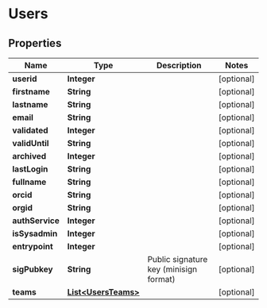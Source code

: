 # Users

## Properties
Name | Type | Description | Notes
------------ | ------------- | ------------- | -------------
**userid** | **Integer** |  |  [optional]
**firstname** | **String** |  |  [optional]
**lastname** | **String** |  |  [optional]
**email** | **String** |  |  [optional]
**validated** | **Integer** |  |  [optional]
**validUntil** | **String** |  |  [optional]
**archived** | **Integer** |  |  [optional]
**lastLogin** | **String** |  |  [optional]
**fullname** | **String** |  |  [optional]
**orcid** | **String** |  |  [optional]
**orgid** | **String** |  |  [optional]
**authService** | **Integer** |  |  [optional]
**isSysadmin** | **Integer** |  |  [optional]
**entrypoint** | **Integer** |  |  [optional]
**sigPubkey** | **String** | Public signature key (minisign format) |  [optional]
**teams** | [**List&lt;UsersTeams&gt;**](UsersTeams.md) |  |  [optional]
